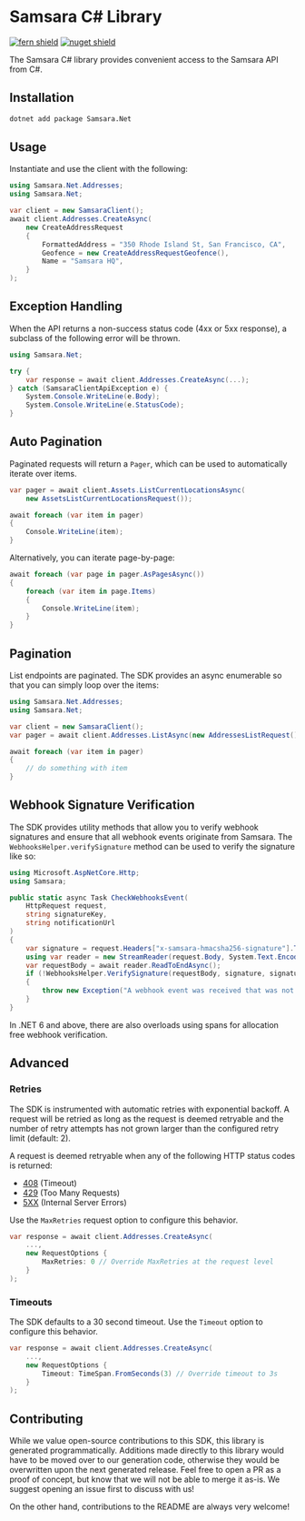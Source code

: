 # Samsara C# Library

[![fern shield](https://img.shields.io/badge/%F0%9F%8C%BF-Built%20with%20Fern-brightgreen)](https://buildwithfern.com?utm_source=github&utm_medium=github&utm_campaign=readme&utm_source=https%3A%2F%2Fgithub.com%2Fsamsarahq%2Fsamsara-dotnet)
[![nuget shield](https://img.shields.io/nuget/v/Samsara.Net)](https://nuget.org/packages/Samsara.Net)

The Samsara C# library provides convenient access to the Samsara API from C#.

## Installation

```sh
dotnet add package Samsara.Net
```

## Usage

Instantiate and use the client with the following:

```csharp
using Samsara.Net.Addresses;
using Samsara.Net;

var client = new SamsaraClient();
await client.Addresses.CreateAsync(
    new CreateAddressRequest
    {
        FormattedAddress = "350 Rhode Island St, San Francisco, CA",
        Geofence = new CreateAddressRequestGeofence(),
        Name = "Samsara HQ",
    }
);
```

## Exception Handling

When the API returns a non-success status code (4xx or 5xx response), a subclass of the following error
will be thrown.

```csharp
using Samsara.Net;

try {
    var response = await client.Addresses.CreateAsync(...);
} catch (SamsaraClientApiException e) {
    System.Console.WriteLine(e.Body);
    System.Console.WriteLine(e.StatusCode);
}
```

## Auto Pagination

Paginated requests will return a `Pager`, which can be used to automatically iterate over items.

```csharp
var pager = await client.Assets.ListCurrentLocationsAsync(
    new AssetsListCurrentLocationsRequest());

await foreach (var item in pager)
{
    Console.WriteLine(item);
}
```

Alternatively, you can iterate page-by-page:

```csharp
await foreach (var page in pager.AsPagesAsync())
{
    foreach (var item in page.Items)
    {
        Console.WriteLine(item);
    }
}
```

## Pagination

List endpoints are paginated. The SDK provides an async enumerable so that you can simply loop over the items:

```csharp
using Samsara.Net.Addresses;
using Samsara.Net;

var client = new SamsaraClient();
var pager = await client.Addresses.ListAsync(new AddressesListRequest());

await foreach (var item in pager)
{
    // do something with item
}
```

## Webhook Signature Verification

The SDK provides utility methods that allow you to verify webhook signatures and ensure
that all webhook events originate from Samsara. The `WebhooksHelper.verifySignature` method
can be used to verify the signature like so:

```csharp
using Microsoft.AspNetCore.Http;
using Samsara;

public static async Task CheckWebhooksEvent(
    HttpRequest request,
    string signatureKey,
    string notificationUrl
)
{
    var signature = request.Headers["x-samsara-hmacsha256-signature"].ToString();
    using var reader = new StreamReader(request.Body, System.Text.Encoding.UTF8);
    var requestBody = await reader.ReadToEndAsync();
    if (!WebhooksHelper.VerifySignature(requestBody, signature, signatureKey, notificationUrl))
    {
        throw new Exception("A webhook event was received that was not from Samsara.");
    }
}
```

In .NET 6 and above, there are also overloads using spans for allocation free webhook verification.

## Advanced

### Retries

The SDK is instrumented with automatic retries with exponential backoff. A request will be retried as long
as the request is deemed retryable and the number of retry attempts has not grown larger than the configured
retry limit (default: 2).

A request is deemed retryable when any of the following HTTP status codes is returned:

- [408](https://developer.mozilla.org/en-US/docs/Web/HTTP/Status/408) (Timeout)
- [429](https://developer.mozilla.org/en-US/docs/Web/HTTP/Status/429) (Too Many Requests)
- [5XX](https://developer.mozilla.org/en-US/docs/Web/HTTP/Status/500) (Internal Server Errors)

Use the `MaxRetries` request option to configure this behavior.

```csharp
var response = await client.Addresses.CreateAsync(
    ...,
    new RequestOptions {
        MaxRetries: 0 // Override MaxRetries at the request level
    }
);
```

### Timeouts

The SDK defaults to a 30 second timeout. Use the `Timeout` option to configure this behavior.

```csharp
var response = await client.Addresses.CreateAsync(
    ...,
    new RequestOptions {
        Timeout: TimeSpan.FromSeconds(3) // Override timeout to 3s
    }
);
```

## Contributing

While we value open-source contributions to this SDK, this library is generated programmatically.
Additions made directly to this library would have to be moved over to our generation code,
otherwise they would be overwritten upon the next generated release. Feel free to open a PR as
a proof of concept, but know that we will not be able to merge it as-is. We suggest opening
an issue first to discuss with us!

On the other hand, contributions to the README are always very welcome!
